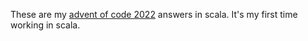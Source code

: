 These are my [advent of code 2022](https://adventofcode.com/2022) answers in scala. It's my first time working in scala.